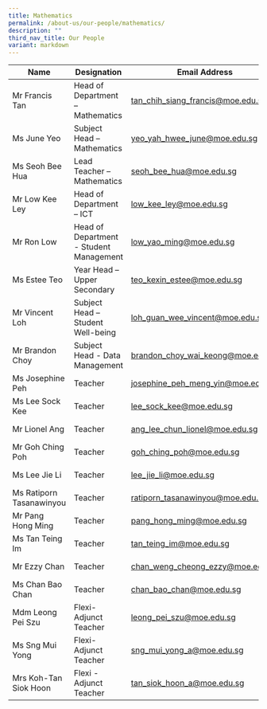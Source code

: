 ```yaml
---
title: Mathematics
permalink: /about-us/our-people/mathematics/
description: ""
third_nav_title: Our People
variant: markdown
---
```

| Name | Designation | Email Address | Contact |
|---|---|---|---|
| Mr Francis Tan | Head of Department – Mathematics | [tan_chih_siang_francis@moe.edu.sg](mailto:tan_chih_siang_francis@moe.edu.sg) | 65938-117 |
| Ms June Yeo | Subject Head – Mathematics | [yeo_yah_hwee_june@moe.edu.sg](mailto:yeo_yah_hwee_june@moe.edu.sg) | 65938-162 |
| Ms Seoh Bee Hua | Lead Teacher – Mathematics | [seoh_bee_hua@moe.edu.sg](mailto:seoh_bee_hua@moe.edu.sg) | 65938-152 |
| Mr Low Kee Ley | Head of Department – ICT | [low_kee_ley@moe.edu.sg](mailto:low_kee_ley@moe.edu.sg) | 65938-115 |
| Mr Ron Low | Head of Department - Student Management| [low_yao_ming@moe.edu.sg](mailto:low_yao_ming@moe.edu.sg) | 65938-156 |
| Ms Estee Teo | Year Head – Upper Secondary | [teo_kexin_estee@moe.edu.sg](mailto:teo_kexin_estee@moe.edu.sg) | 65938-177 |
| Mr Vincent Loh| Subject Head – Student Well-being | [loh_guan_wee_vincent@moe.edu.sg](mailto:loh_guan_wee_vincent@moe.edu.sg) | 65938-150 |
| Mr Brandon Choy | Subject Head - Data Management | [brandon_choy_wai_keong@moe.edu.sg](mailto:brandon_choy_wai_keong@moe.edu.sg) | 65938-149 |
| Ms Josephine Peh | Teacher  | [josephine_peh_meng_yin@moe.edu.sg](mailto:josephine_peh_meng_yin@moe.edu.sg) | 65938-185 |
| Ms Lee Sock Kee | Teacher | [lee_sock_kee@moe.edu.sg](mailto:lee_sock_kee@moe.edu.sg) | 65938-163 |
| Mr Lionel Ang | Teacher | [ang_lee_chun_lionel@moe.edu.sg](mailto:ang_lee_chun_lionel@moe.edu.sg) | 65938-186 |
| Mr Goh Ching Poh | Teacher | [goh_ching_poh@moe.edu.sg](mailto:goh_ching_poh@moe.edu.sg) | 65938-136 |
| Ms Lee Jie Li | Teacher | [lee_jie_li@moe.edu.sg](mailto:lee_jie_li@moe.edu.sg) | 65938-157 |
| Ms Ratiporn Tasanawinyou | Teacher | [ratiporn_tasanawinyou@moe.edu.sg](mailto:ratiporn_tasanawinyou@moe.edu.sg) |  65938-206 |
| Mr Pang Hong Ming | Teacher | [pang_hong_ming@moe.edu.sg](mailto:pang_hong_ming@moe.edu.sg) | 65938-125 |
| Ms Tan Teing Im | Teacher | [tan_teing_im@moe.edu.sg](mailto:tan_teing_im@moe.edu.sg) | 65938-137 |
| Mr Ezzy Chan | Teacher | [chan_weng_cheong_ezzy@moe.edu.sg](mailto:chan_weng_cheong_ezzy@moe.edu.sg) | 65938-139 |
|Ms Chan Bao Chan| Teacher | [chan_bao_chan@moe.edu.sg](mailto:chan_bao_chan@moe.edu.sg) | 65938-207 |
| Mdm Leong Pei Szu | Flexi-Adjunct Teacher | [leong_pei_szu@moe.edu.sg](mailto:leong_pei_szu@moe.edu.sg) | 65938-184 |
| Ms Sng Mui Yong| Flexi-Adjunct Teacher | [sng_mui_yong_a@moe.edu.sg](mailto:Sng_Mui_Yong_A@moe.edu.sg) | 65938-187 |
| Mrs Koh-Tan Siok Hoon | Flexi - Adjunct Teacher | [tan_siok_hoon_a@moe.edu.sg](mailto:tan_siok_hoon_a@moe.edu.sg) | 65938-167 |
